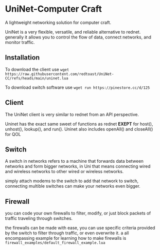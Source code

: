 # UniNet-Computer Craft
A lightweight networking solution for computer craft.

UniNet is a very flexible, versatile, and reliable alternative to rednet. generally it allows you to control the flow of data, connect networks, and monitor traffic.

## Installation
To download the client use `wget https://raw.githubusercontent.com/redtoast/UniNet-CC/refs/heads/main/uninet.lua`

To download switch software use `wget run https://pinestore.cc/d/125`

## Client
The UniNet client is very similar to rednet from an API perspective.

Uninet has the exact same sweet of functions as rednet **EXEPT** for host(), unhost(), lookup(), and run().
Uninet also includes openAll() and closeAll() for QOL

## Switch
A switch in networks refers to a machine that forwards data between networks and form bigger networks, in Uni that means connecting wired and wireless networks to other wired or wireless networks.

simply attach modems to the switch to add that network to switch, connecting multible switches can make your networks even bigger.

## Firewall

you can code your own firewalls to filter, modify, or just block packets of traffic traveling through switches.

the firewalls can be made with ease, you can use specific criteria provided by the switch to filter through traffic, or even overwrite it.
a all encompassing example for learning how to make firewalls is `firewall_examples/default_firewall_example.lua`

